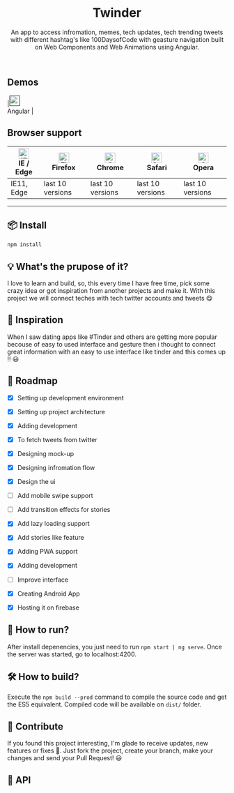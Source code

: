 <h1 align="center">Twinder</h1>

<p align="center">
  An app to access infromation, memes, tech updates, tech trending tweets with different hashtag's like 100DaysofCode with geasture navigation built on Web Components and Web Animations using Angular.
</p>

<br />

## Demos

|[<img src="https://i.imgur.com/PWBviOu.png?1" height="24"/>]() <br/> Angular |

## Browser support
| [<img src="https://raw.githubusercontent.com/alrra/browser-logos/master/src/edge/edge_48x48.png" alt="IE / Edge" width="24px" height="24px" />](http://godban.github.io/browsers-support-badges/)</br>IE / Edge | [<img src="https://raw.githubusercontent.com/alrra/browser-logos/master/src/firefox/firefox_48x48.png" alt="Firefox" width="24px" height="24px" />](http://godban.github.io/browsers-support-badges/)</br>Firefox | [<img src="https://raw.githubusercontent.com/alrra/browser-logos/master/src/chrome/chrome_48x48.png" alt="Chrome" width="24px" height="24px" />](http://godban.github.io/browsers-support-badges/)</br>Chrome | [<img src="https://raw.githubusercontent.com/alrra/browser-logos/master/src/safari/safari_48x48.png" alt="Safari" width="24px" height="24px" />](http://godban.github.io/browsers-support-badges/)</br>Safari | [<img src="https://raw.githubusercontent.com/alrra/browser-logos/master/src/opera/opera_48x48.png" alt="Opera" width="24px" height="24px" />](http://godban.github.io/browsers-support-badges/)</br>Opera |
| --------- | --------- | --------- | --------- | --------- |
| IE11, Edge| last 10 versions| last 10 versions| last 10 versions| last 10 versions

---

## 📦 Install

```bash
npm install
```

## 💡 What's the prupose of it?

I love to learn and build, so, this every time I have free time, pick some crazy idea or got inspiration from another projects and make it. With this project we will connect teches with tech twitter accounts and tweets  😋

## 🦄 Inspiration

When I saw dating apps like #Tinder and others are getting more popular becouse of easy to used interface and gesture then i thought to connect great information with an easy to use interface like tinder and this comes up !! 😃 


## 🚧 Roadmap

- [x] Setting up development environment
- [x] Setting up project architecture
- [x] Adding development
- [x] To fetch tweets from twitter
- [x] Designing mock-up
- [x] Designing infromation flow
- [x] Design the ui
- [ ] Add mobile swipe support
- [ ] Add transition effects for stories
- [x] Add lazy loading support
- [x] Add stories like feature
- [x] Adding PWA support
- [x] Adding development
- [ ] Improve interface
- [x] Creating Android App
- [x] Hosting it on firebase


## 🚀 How to run?

After install depenencies, you just need to run `npm start | ng serve`. Once the server was started, go to localhost:4200.

## 🛠️ How to build?

Execute the `npm build --prod` command to compile the source code and get the ES5 equivalent. Compiled code will be available on `dist/` folder.

## 🙌 Contribute

If you found this project interesting, I'm glade to
receive updates, new features or fixes 🙂. Just
fork the project, create your branch, make your changes
and send your Pull Request! 😃

## 📖 API
